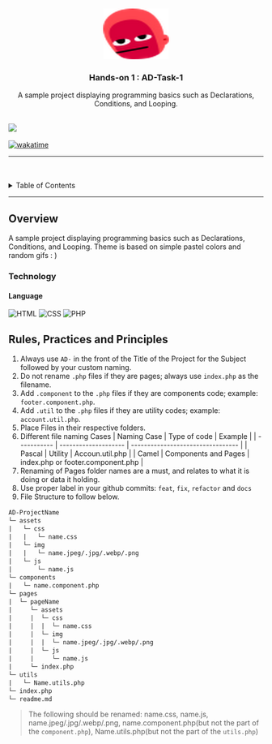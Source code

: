 <a name="readme-top">

<br/>

<br />
<div align="center">
  <a href="https://github.com/necrokochou/">
  <!-- TODO: If you want to add logo or banner you can add it here -->
    <img src="./assets/img/face-red-droppy-eyes-4x.png" alt="Good4You" width="130" height="100">
  </a>
<!-- TODO: Change Title to the name of the title of your Project -->
  <h3 align="center">Hands-on 1 : AD-Task-1</h3>
</div>
<!-- TODO: Make a short description -->
<div align="center">
  A sample project displaying programming basics such as Declarations, Conditions, and Looping.
</div>

<br />

<!-- TODO: Change the zyx-0314 into your github username  -->
<!-- TODO: Change the WD-Template-Project into the same name of your folder -->

![](https://visit-counter.vercel.app/counter.png?page=necrokochou/AD-Task-1)

[![wakatime](https://wakatime.com/badge/user/018f07eb-269b-4b7c-b3af-6bf4e57e5c82/project/e6d9f123-9de2-4218-8a2c-d4651498fc2a.svg)](https://wakatime.com/badge/user/018f07eb-269b-4b7c-b3af-6bf4e57e5c82/project/e6d9f123-9de2-4218-8a2c-d4651498fc2a)

---

<br />
<br />

<!-- TODO: If you want to add more layers for your readme -->
<details>
  <summary>Table of Contents</summary>
  <ol>
    <li>
      <a href="#overview">Overview</a>
      <ol>
        <li>
          <a href="#technology">Technology</a>
        </li>
      </ol>
    </li>
    <li>
      <a href="#rule,-practices-and-principles">Rules, Practices and Principles</a>
    </li>
  </ol>
</details>

---

## Overview

<!-- TODO: To be changed -->
<!-- The following are just sample -->

A sample project displaying programming basics such as Declarations, Conditions, and Looping. Theme is based on simple pastel colors and random gifs : )

### Technology

<!-- TODO: List of Technology Used -->
#### Language
![HTML](https://img.shields.io/badge/HTML-E34F26?style=for-the-badge&logo=html5&logoColor=white)
![CSS](https://img.shields.io/badge/CSS-1572B6?style=for-the-badge&logo=css3&logoColor=white)
![PHP](https://img.shields.io/badge/PHP-777BB4?style=for-the-badge&logo=php&logoColor=white)

## Rules, Practices and Principles

<!-- Do not Change this -->

1. Always use `AD-` in the front of the Title of the Project for the Subject followed by your custom naming.
2. Do not rename `.php` files if they are pages; always use `index.php` as the filename.
3. Add `.component` to the `.php` files if they are components code; example: `footer.component.php`.
4. Add `.util` to the `.php` files if they are utility codes; example: `account.util.php`.
5. Place Files in their respective folders.
6. Different file naming Cases
   | Naming Case | Type of code         | Example                           |
   | ----------- | -------------------- | --------------------------------- |
   | Pascal      | Utility              | Accoun.util.php                   |
   | Camel       | Components and Pages | index.php or footer.component.php |
8. Renaming of Pages folder names are a must, and relates to what it is doing or data it holding.
9. Use proper label in your github commits: `feat`, `fix`, `refactor` and `docs`
10. File Structure to follow below.

```
AD-ProjectName
└─ assets
|   └─ css
|   |   └─ name.css
|   └─ img
|   |   └─ name.jpeg/.jpg/.webp/.png
|   └─ js
|       └─ name.js
└─ components
|   └─ name.component.php
└─ pages
|  └─ pageName
|     └─ assets
|     |  └─ css
|     |  |  └─ name.css
|     |  └─ img
|     |  |  └─ name.jpeg/.jpg/.webp/.png
|     |  └─ js
|     |     └─ name.js
|     └─ index.php
└─ utils
|   └─ Name.utils.php
└─ index.php
└─ readme.md
```
> The following should be renamed: name.css, name.js, name.jpeg/.jpg/.webp/.png, name.component.php(but not the part of the `component.php`), Name.utils.php(but not the part of the `utils.php`)